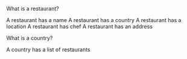 What is a restaurant?

A restaurant has a name
A restaurant has a country
A restaurant has a location
A restaurant has chef
A restaurant has an address

What is a country?

A country has a list of restaurants

